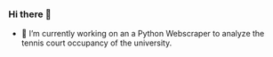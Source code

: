 ### Hi there 👋


- 🔭 I’m currently working on an a Python Webscraper to analyze the tennis court occupancy of the university.

